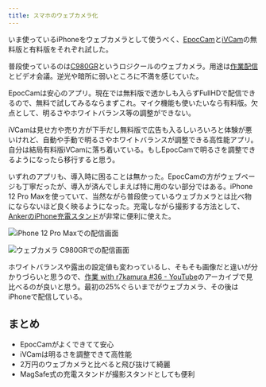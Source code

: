```yaml
---
title: スマホのウェブカメラ化
---
```

いま使っているiPhoneをウェブカメラとして使うべく、[EpocCam](https://www.elgato.com/ja/epoccam)と[iVCam](https://www.e2esoft.com/ivcam/)の無料版と有料版をそれぞれ試した。

普段使っているのは[C980GR](https://r7kamura.com/articles/2020-09-23-web-camera)というロジクールのウェブカメラ。用途は[作業配信](https://www.youtube.com/c/r7kamura)とビデオ会議。逆光や暗所に弱いところに不満を感じていた。

EpocCamは安心のアプリ。現在では無料版で透かしも入らずFullHDで配信できるので、無料で試してみるならまずこれ。マイク機能も使いたいなら有料版。欠点として、明るさやホワイトバランス等の調整ができない。

iVCamは見せ方や売り方が下手だし無料版で広告も入るしいろいろと体験が悪いけれど、自動や手動で明るさやホワイトバランスが調整できる高性能アプリ。自分は結局有料版iVCamに落ち着いている。もしEpocCamで明るさを調整できるようになったら移行すると思う。

いずれのアプリも、導入時に困ることは無かった。EpocCamの方がウェブページも丁寧だったが、導入が済んでしまえば特に用のない部分ではある。iPhone 12 Pro Maxを使っていて、当然ながら普段使っているウェブカメラとは比べ物にならないほど良く映るようになった。充電しながら撮影する方法として、[AnkerのiPhone充電スタンド](https://r7kamura.com/articles/2021-09-06-anker-iphone-stand)が非常に便利に使えた。

![](https://lh3.googleusercontent.com/docs/AG8NV2ZDq-BEwxV-Eg-KmI7smBgrn6ohoTPp-OOk0B1yUigEDNZrXJNUaSJJFP_2hUAzd-8Gykvto9rdeYObT4jdpX8nUjujYfBNUdEa18jkZ3-2BLv9f3bLFoiRUDACP4TNfE_vYQyDVo0NRtWkLMAoqtBjITjzNqwDyR7AuERRlmspb4yBfR4WuqE8yPeZ4_fyH8upVxJ3gpvXPAOgTNO4ImIXVPeAYKHcUedLAkqD48PKC0hbF8BVOjbFQvkBUCmRUV_Q8ushEC8AY-veA5FAn63n1FpzkRPUjjJ2URURhnYvMq32GyJsrs9jbzo1It__bz94O6pZm-awUHmuwwR7F_UcJJzDHxvf7sAoGpwN_5fCgZwa-fZhHwFp7H-5nz1XKDDC6cGcCz1E36SchcTxAOZhbmbW7hKg-0z48ieoamjWvGcp8bA9vDlau6lnJKfFCBUqdjtpwxl21xvzXtwW5FY5pnsmQ-jNUHjtvFw-Iy7oVQY_cgpOMn-i_sG5G20bx1fdpoeON9QufLJC5G1aTW_5V7EUEnIwr1ZLfiuVt3DvIuy2WpLYNU7CCwHfOXkKQRnh7ZXY4p3SjO8g_LQElN5HwYUsir_Uk8ju9lpndjdzVt01MKYO5TvqvNLylZQgEIryPd3ije72UHgSm5zzgqubEWdqCwnEMrHmnsZATZMNF96gS5dfWk-0c9gb3GzQ6S4RULyrQd2xTD3LtbAgHMADvvK2zfeB7Gmg7VH8HKBmSZU7Z0OwM9PT8Eoqnho_ue0ilDmjG1maxNgNN4SGhLeHZRbEps1hJUkWRpP-oMudvtbvHyKcXtDt97bfL54aScX3guCdHxp1WE-rKhHvybEwvR-uaAfuVTKmk35zurA5WEZ0IdcQe_HVkVD31TJ3jUzUWvxlAe7zxgvCYlTe5bj6O0n5A5NCU2LzZOqoL7TzndaItkXDBMXTgkdXQ-QaofMkNFtbM8t1ReluEKxjCWw1LZLD7q0DqNXcoTKwwMGWk6Dr4mXKYY_YudUXcdf9PPsGA1eeSIAvNcDPK8sSStARXZWCyPuDF-xFmtClfk1qX5OR4Xp8hxUfWuOvfdYFlQUKB-gNgAmLRIFlB324w5KnwtFmXfwoYb0CKBEkJfGO7B0F4ZwVvqatds6wOOzzzUOGbor4XqF0HKqQLUfunVfjyZM6GFjkWL1toIzKH5310ha3OMbSzDhvzhxKtdIHWacXV72_eNBRkq5yuOA02I9EJOiwrnaB6zRoqHopABnEtPl4 "iPhone 12 Pro Maxでの配信画面")

![](https://lh3.googleusercontent.com/docs/AG8NV2Ztz6ev7uvBoNNCKHlOHvHEYSmqz-ITaJYq97CnYMvabZYRBoafAs2zDiJmKEeH-T7fA4ezOMo5scbufCDABSX1hPyIutK58l6ZqLVGORpDxqHwGMqxCa6Gp48iHhGvSF31cNjmmu7RBlbWNCUxJWCD8DdnFoU_NRwfsmyrlMZP_XcpHMN4aKxmlzHpmIOeqgipxjsJ-CDEvKmjjAeGLBiBtViisK5oohHvlH8c9QMxbwvUQVXqC60tOKRHVNDzQ1VSR2j_C4n0ajI-wqrwLOP5bfJBVnKeC82ZOrdvn0rIsdlCGKwQhUkp_VNbJjBxxeP3ULcvLrW4k9f6xUSd72F3e7yWTvWWQrfTO2kcrxRGpdW76cqe1qnQByVC_0VkhU9ADkyDMY9RudH6v6bTaUDTX7KuKs9tpS3fRS_F_FBiq07CoJ4zEYTnRklWgDvb6W3rFwGa6mdGbr761kj7VIyH4xIdQCZ54D7stSRpIRxyXHzwx4-vkZk1Ta7nH2C_3wbUFFPldeA1c66eUvW9ZV8dShntH0PooVYkyEIOYaLJnyS1hD2yC1-xTSBs7gDP7ibsu5YMxGo48my18weuu5WxoMKB0iFxbc5v2gME5zKbyuVlB6CVsdk8KmEVNySuBraDbe2tmqPmrK2AaOoDKwPnFU2Kthu5fzv5M5oFLiIEU_2RoS9CB0SKHlue6F4dk1_L1RC8ENPgVyc2-WvQvornCnoZDry0JwbAEDOWZ8q7G-0j2p5zxp2_gkQquwo7HzkMjEZUFlbVX_-Pp1CR18rlXanuQQnevF9RGaLDRklusvBcmHihdzfkuB5YiU9TUbzQf_tue_BVrB_DAPJN7lBfPt3CsLcQvkopuKkP32ALkoxLJoo6qZmCE_KKZBQ1bzUJ3-ToFDzep2hJsqY1WkCCywZhSZX1I-BXmUhteJ499Ftm23JWzSMrMFUce1O_2pmGia3qPO1VphHnBPSrZx5L8NoLt1DJiwhUxSh-lyG0s1pztNKxmnMCrn6RHkVEQzYNX7pEOIo5kvj41abp5EixVWXuUydJlvGqYAa3Pms4mgKXb5DOHaCcjCOweEah_uv4BYxQqdaDhjXrpcuiGLKNJg3hLokTSt1LogNYyw2fohQigN-hpzocUMeVW9m2V9yZtlqNQdOqKfK4gltF7GCCYzK1OsTGMndFo7fsS2yFNWyf-6gOOVUYgwzIo9pQGuCrOkKkDHIn0rt6QbcKifqtBECWx8CbYz_R8JDQycXlvdSI "ウェブカメラ C980GRでの配信画面")

ホワイトバランスや露出の設定値も変わっているし、そもそも画像だと違いが分かりづらいと思うので、[作業 with r7kamura #36 - YouTube](https://www.youtube.com/watch?v=Nmf0NRTqbyw)のアーカイブで見比べるのが良いと思う。最初の25%ぐらいまでがウェブカメラ、その後はiPhoneで配信している。

まとめ
---

*   EpocCamがよくできてて安心
*   iVCamは明るさを調整できて高性能
*   2万円のウェブカメラと比べると飛び抜けて綺麗
*   MagSafe式の充電スタンドが撮影スタンドとしても便利
